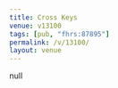 ```yaml
---
title: Cross Keys
venue: v13100
tags: [pub, "fhrs:87895"]
permalink: /v/13100/
layout: venue
---
```

null